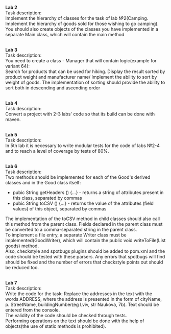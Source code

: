 **Lab 2**\
Task description:\
Implement the hierarchy of classes for the task of lab №2(Camping. Implement the hierarchy of goods sold for those wishing to go camping). You should also create objects of the classes you have implemented in a separate Main class, which will contain the main method

\
**Lab 3**\
Task description:\
You need to create a class - Manager that will contain logic(example for variant 64):\
Search for products that can be used for hiking. Display the result sorted by product weight and manufacturer name/ Implement the ability to sort by weight of goods. The implementation of sorting should provide the ability to sort both in descending and ascending order

\
**Lab 4**\
Task description:\
Convert a project with 2-3 labs' code so that its build can be done with maven.

\
**Lab 5**\
Task description:\
In 5th lab it is necessary to write modular tests for the code of labs №2-4 and to reach a level of coverage by tests of 80%.

\
**Lab 6**\
Task description:\
Two methods should be implemented for each of the Good's derived classes and in the Good class itself:

- pubic String getHeaders () {…} - returns a string of attributes present in this class, separated by commas
- pubic String toCSV () {...} - returns the value of the attributes (field values) of this object, separated by commas

The implementation of the toCSV method in child classes should also call this method from the parent class. Fields declared in the parent class must be converted to a comma-separated string in the parent class.\
To implement a file entry, a separate Writer class must be implemented(GoodWriter), which will contain the public void writeToFile(List<Good> goods) method.\
Also, checkstyle and spotbugs plugins should be added to pom.xml and the code should be tested with these parsers. Any errors that spotbugs will find should be fixed and the number of errors that checkstyle points out should be reduced too.

\
**Lab 7**\
Task description:\
Write the code for the task: Replace the addresses in the text with the words ADDRESS, where the address is presented in the form of cityName, p. StreetName, buildingNumber(eg Lviv, str Naukova, 7b). Text should be entered from the console.\
The validity of the code should be checked through tests.\
Performing operations on the text should be done with the help of objects(the use of static methods is prohibited).